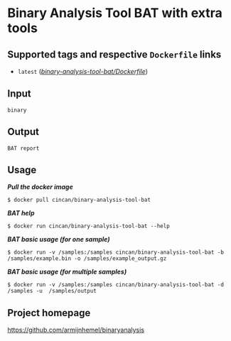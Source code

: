 # Binary Analysis Tool BAT with extra tools

## Supported tags and respective `Dockerfile` links

* `latest` 
([*binary-analysis-tool-bat/Dockerfile*](https://gitlab.com/CinCan/dockerfiles/blob/master/binary-analysis-tool-bat/Dockerfile))

## Input

```
binary
```

## Output

```
BAT report
```

## Usage

***Pull the docker image***

`$ docker pull cincan/binary-analysis-tool-bat`

***BAT help***

`$ docker run cincan/binary-analysis-tool-bat --help`

***BAT basic usage (for one sample)***

`$ docker run -v /samples:/samples cincan/binary-analysis-tool-bat -b 
/samples/example.bin -o /samples/example_output.gz`

***BAT basic usage (for multiple samples)***

`$ docker run -v /samples:/samples cincan/binary-analysis-tool-bat -d /samples -u 
/samples/output`

## Project homepage

https://github.com/armijnhemel/binaryanalysis
